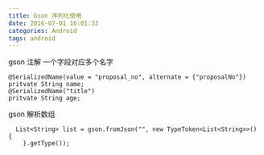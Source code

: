 ```yaml
---
title: Gson 序列化使用
date: 2016-07-01 16:01:33
categories: Android
tags: android
---
```


<meta name="referrer" content="no-referrer" />


gson 注解 一个字段对应多个名字  

    @SerializedName(value = "proposal_no", alternate = {"proposalNo"})
    pritvate String name;
    @SerializedName("title")
    pritvate String age;
    
gson 解析数组
    
      List<String> list = gson.fromJson("", new TypeToken<List<String>>() {
        }.getType());